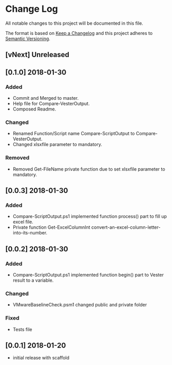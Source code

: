 # Change Log

All notable changes to this project will be documented in this file.

The format is based on [Keep a Changelog](http://keepachangelog.com/)
and this project adheres to [Semantic Versioning](http://semver.org/).

## [vNext] Unreleased

## [0.1.0] 2018-01-30

### Added

- Commit and Merged to master.
- Help file for Compare-VesterOutput.
- Composed Readme.

### Changed

- Renamed Function/Script name Compare-ScriptOutput to Compare-VesterOutput.
- Changed xlsxfile parameter to mandatory.

### Removed

- Removed Get-FileName private function due to set xlsxfile parameter to mandatory.

## [0.0.3] 2018-01-30

### Added

- Compare-ScriptOutput.ps1 implemented function process() part to fill up excel file.
- Private function Get-ExcelColumnInt convert-an-excel-column-letter-into-its-number.

## [0.0.2] 2018-01-30

### Added

- Compare-ScriptOutput.ps1 implemented function begin() part to Vester result to a variable.

### Changed

- VMwareBaselineCheck.psm1 changed public and private folder

### Fixed

- Tests file

## [0.0.1] 2018-01-20

- initial release with scaffold
